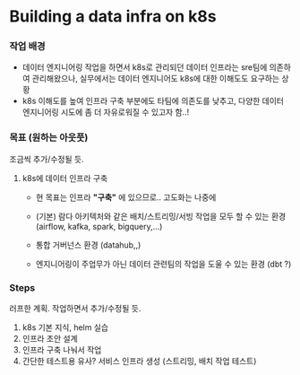 # Building a data infra on k8s

### 작업 배경
- 데이터 엔지니어링 작업을 하면서 k8s로 관리되던 데이터 인프라는 sre팀에 의존하여 관리해왔으나, 실무에서는 데이터 엔지니어도 k8s에 대한 이해도도 요구하는 상황
- k8s 이해도를 높여 인프라 구축 부분에도 타팀에 의존도를 낮추고, 다양한 데이터 엔지니어링 시도에 좀 더 자유로워질 수 있고자 함..! 

### 목표 (원하는 아웃풋)
조금씩 추가/수정될 듯.
1. k8s에 데이터 인프라 구축
    - 현 목표는 인프라 **"구축"** 에 있으므로.. 고도화는 나중에 

    - (기본) 람다 아키텍처와 같은 배치/스트리밍/서빙 작업을 모두 할 수 있는 환경 (airflow, kafka, spark, bigquery,...)
    - 통합 거버넌스 환경 (datahub,,)
    - 엔지니어링이 주업무가 아닌 데이터 관련팀의 작업을 도울 수 있는 환경 (dbt ?)




### Steps
러프한 계획. 작업하면서 추가/수정될 듯.
1. k8s 기본 지식, helm 실습 
2. 인프라 초안 설계
3. 인프라 구축 나눠서 작업
4. 간단한 테스트용 유사? 서비스 인프라 생성 (스트리밍, 배치 작업 테스트)
  
  